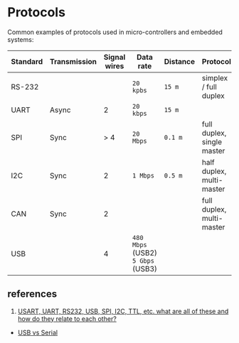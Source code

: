 # Protocols

Common examples of protocols used in micro-controllers and embedded systems:

| Standard | Transmission | Signal wires | Data rate | Distance | Protocol | Invented
| --- | --- | --- | --- | --- | --- | ---
| RS-232 | | | `20 kpbs` | `15 m`| simplex / full duplex
| UART | Async | 2 | `20 kbps` | `15 m`
| SPI | Sync | > 4 | `20 Mbps` | `0.1 m` | full duplex, single master | Motorola
| I2C | Sync | 2 | `1 Mbps` | `0.5 m` | half duplex, multi-master | Philips
| CAN | Sync | 2 | | | full duplex, multi-master | Bosch
| USB | | 4 | `480 Mbps` (USB2) <br> `5 Gbps` (USB3)



## references

1. [USART, UART, RS232, USB, SPI, I2C, TTL, etc. what are all of these and how do they relate to each other?](https://electronics.stackexchange.com/questions/37814/usart-uart-rs232-usb-spi-i2c-ttl-etc-what-are-all-of-these-and-how-do-th)
- [USB vs Serial](http://www.brouhaha.com/~eric/editorials/usb_vs_serial.html)
